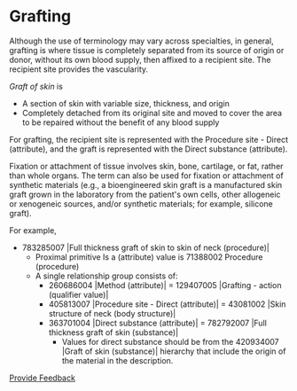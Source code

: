 # Grafting

Although the use of terminology may vary across specialties, in general, grafting is where tissue is completely separated from its source of origin or donor, without its own blood supply, then affixed to a recipient site. The recipient site provides the vascularity.

_Graft of skin_ is

* A section of skin with variable size, thickness, and origin
* Completely detached from its original site and moved to cover the area to be repaired without the benefit of any blood supply

For grafting, the recipient site is represented with the Procedure site - Direct (attribute), and the graft is represented with the Direct substance (attribute).

Fixation or attachment of tissue involves skin, bone, cartilage, or fat, rather than whole organs. The term can also be used for fixation or attachment of synthetic materials (e.g., a bioengineered skin graft is a manufactured skin graft grown in the laboratory from the patient's own cells, other allogeneic or xenogeneic sources, and/or synthetic materials; for example, silicone graft).

For example,

* 783285007 |Full thickness graft of skin to skin of neck (procedure)|
  * Proximal primitive Is a (attribute) value is 71388002 Procedure (procedure)
  * A single relationship group consists of:
    * 260686004 |Method (attribute)| = 129407005 |Grafting - action (qualifier value)|
    * 405813007 |Procedure site - Direct (attribute)| = 43081002 |Skin structure of neck (body structure)|
    * 363701004 |Direct substance (attribute)| = 782792007 |Full thickness graft of skin (substance)|
      * Values for direct substance should be from the 420934007 |Graft of skin (substance)| hierarchy that include the origin of the material in the description.

<a href="https://docs.google.com/forms/d/e/1FAIpQLScTmbZIf0UEQwYDkY27EEWBkaiYkHSbR0_9DmFrMLXoQLyL7Q/viewform?usp=pp_url&#x26;entry.1767247133=SCT+Editorial+Guide&#x26;entry.670899847=Grafting" class="button primary">Provide Feedback</a>

